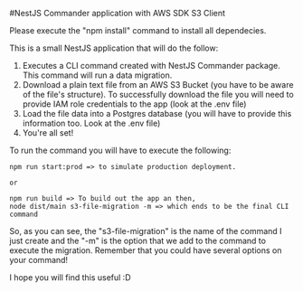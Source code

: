 #NestJS Commander application with AWS SDK S3 Client

Please execute the "npm install" command to install all dependecies.

 This is a small NestJS application that will do the follow:

 1. Executes a CLI command created with NestJS Commander package. This command will run a data migration.
 2. Download a plain text file from an AWS S3 Bucket (you have to be aware of the file's structure). To successfully download the file you will need to provide IAM role credentials to the app (look at the .env file)
 3. Load the file data into a Postgres database (you will have to provide this information too. Look at the .env file)
 4. You're all set!

To run the command you will have to execute the following:

    npm run start:prod => to simulate production deployment.

    or

    npm run build => To build out the app an then,
    node dist/main s3-file-migration -m => which ends to be the final CLI command

So, as you can see, the "s3-file-migration" is the name of the command I just create and the "-m" is the option that we add to the command to execute the migration.
Remember that you could have several options on your command!

I hope you will find this useful :D
